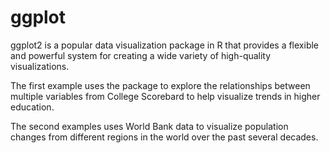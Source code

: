 # ggplot

ggplot2 is a popular data visualization package in R that provides a flexible and powerful system for creating a wide variety of high-quality visualizations.

The first example uses the package to explore the relationships between multiple variables from College Scorebard to help visualize trends in higher education.

The second examples uses World Bank data to visualize population changes from different regions in the world over the past several decades.
